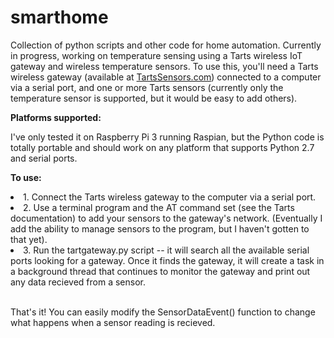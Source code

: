 # smarthome
<p>
Collection of python scripts and other code for home automation. Currently in progress, working on temperature sensing using a Tarts wireless IoT gateway and wireless temperature sensors. To use this, you'll need a Tarts wireless gateway (available at <a href=http://TartsSensors.com>TartsSensors.com</a>) connected to a computer via a serial port, and one or more Tarts sensors (currently only the temperature sensor is supported, but it would be easy to add others).
</p>

<b>Platforms supported:</b>
<p>
I've only tested it on Raspberry Pi 3 running Raspian, but the Python code is totally portable and should work on any platform that supports Python 2.7 and serial ports.
</p>

<b>To use:</b>
<li>1. Connect the Tarts wireless gateway to the computer via a serial port. </li>
<li>2. Use a terminal program and the AT command set (see the Tarts documentation) to add your sensors to the gateway's network. (Eventually I add the ability to manage sensors to the program, but I haven't gotten to that yet).</li>
<li>3. Run the tartgateway.py script -- it will search all the available serial ports looking for a gateway. Once it finds the gateway, it will create a task in a background thread that continues to monitor the gateway and print out any data recieved from a sensor.</li>
&nbsp
<p>
That's it! You can easily modify the SensorDataEvent() function to change what happens when a sensor reading is recieved.
</p>
